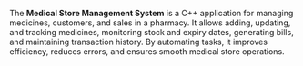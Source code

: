 The **Medical Store Management System** is a C++ application for managing medicines, customers, and sales in a pharmacy. It allows adding, updating, and tracking medicines, monitoring stock and expiry dates, generating bills, and maintaining transaction history. By automating tasks, it improves efficiency, reduces errors, and ensures smooth medical store operations.
